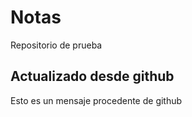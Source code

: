 # Notas

Repositorio de prueba

## Actualizado desde github
Esto es un mensaje procedente de github
